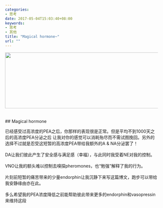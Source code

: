 ```yaml
---
categories:
- 思考
date: 2017-05-04T15:03:40+08:00
keywords:
- 思考
- 其他
title: "Magical hormone~"
url: ""
---
```



<div>
    <img src="/media/note_img/Adrenaline_chemical_structure.png" width="609px" height="184px"/>
</div>
<br/>
<br/>
## Magical hormone


已经感受过高浓度的PEA之后，你那样的表现很是正常。但是平均不到1000天之后的高浓度PEA分泌之后
让我对你的感觉可以消耗殆尽而不需试图挽回。另外的选择不过就是忍受这短暂的高浓度PEA带给我额外的A & NA分泌罢了！
<br/>
<br/>
DA让我们彼此产生了安全感与满足感（幸福），与此同时我受着NE对我的控制。
<br/>
<br/>
VNO让我的额头难以控制去嗅探pheromones，也“勉强”解释了我的行为。
<br/>
<br/>
片刻前短暂的痛苦带来的少量endorphin让我沉静下来写这篇博文，跑步可以带给我安静缘由亦在此。
<br/>
<br/>
多么希望我的PEA浓度降低之前能帮助彼此带来更多的endorphin和vasopressin来维持这段

<!-- 多巴胺 DA 内啡肽 endorphin 去甲肾上腺素 NA 后叶加压素/脑下垂体后叶荷尔蒙 vasopressin 苯基乙胺 PEA -->



<br/>
<br/>
<br/>
<br/>
<br/>